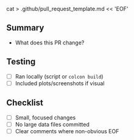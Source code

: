 cat > .github/pull_request_template.md << 'EOF'
## Summary
- What does this PR change?

## Testing
- [ ] Ran locally (script or `colcon build`)
- [ ] Included plots/screenshots if visual

## Checklist
- [ ] Small, focused changes
- [ ] No large data files committed
- [ ] Clear comments where non-obvious
EOF
